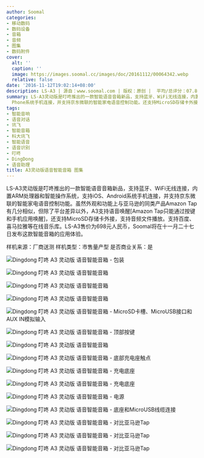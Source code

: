 ```yaml
---
author: Soomal
categories:
- 移动数码
- 数码设备
- 音箱
- 音频
- 图集
- 数码附件
cover:
  alt: ''
  caption: ''
  image: https://images.soomal.cc/images/doc/20161112/00064342.webp
  relative: false
date: '2016-11-12T19:02:14+08:00'
description: LS-A3 | 源自：www.soomal.com | 版权：原创 |  平均/总评分：07.80/39
summary: LS-A3灵动版是叮咚推出的一款智能语音音箱新品，支持蓝牙、WiFi无线连接，内置ARM处理器和智能操作系统，支持iOS、Android和Windows
  Phone系统手机连接，并支持京东微联的智能家电语音控制功能。还支持MicroSD存储卡外接，支持音频文件播放。支持百度、喜马拉雅等在线音乐库。
tags:
- 智能音响
- 语音对话
- 讯飞
- 智能音箱
- 科大讯飞
- 智能语音
- 语音识别
- 叮咚
- DingDong
- 语音助理
title: A3灵动版语音智能音箱 图集
---
```


LS-A3灵动版是叮咚推出的一款智能语音音箱新品，支持蓝牙、WiFi无线连接，内置ARM处理器和智能操作系统，支持iOS、Android系统手机连接，并支持京东微联的智能家电语音控制功能。虽然外观和功能上与亚马逊的同类产品Amazon Tap有几分相似，但除了平台差异以外，A3支持语音唤醒[Amazon Tap只能通过按键和手机应用唤醒]，还支持MicroSD存储卡外接，支持音频文件播放。支持百度、喜马拉雅等在线音乐库。LS-A3售价为698元人民币，Soomal将在十一月二十七日发布这款智能音箱的应用体验。



样机来源：厂商送测
样机类型：市售量产型
是否商业关系：是



![Dingdong 叮咚 A3 灵动版 语音智能音箱 - 包装](https://images.soomal.cc/images/doc/20161112/00064327.webp)



![Dingdong 叮咚 A3 灵动版 语音智能音箱](https://images.soomal.cc/images/doc/20161112/00064328.webp)



![Dingdong 叮咚 A3 灵动版 语音智能音箱](https://images.soomal.cc/images/doc/20161112/00064329.webp)



![Dingdong 叮咚 A3 灵动版 语音智能音箱](https://images.soomal.cc/images/doc/20161112/00064330.webp)



![Dingdong 叮咚 A3 灵动版 语音智能音箱 - MicroSD卡槽、MicroUSB接口和AUX IN模拟输入](https://images.soomal.cc/images/doc/20161112/00064331.webp)



![Dingdong 叮咚 A3 灵动版 语音智能音箱 - 顶部按键](https://images.soomal.cc/images/doc/20161112/00064332.webp)



![Dingdong 叮咚 A3 灵动版 语音智能音箱](https://images.soomal.cc/images/doc/20161112/00064333.webp)



![Dingdong 叮咚 A3 灵动版 语音智能音箱 - 底部充电座触点](https://images.soomal.cc/images/doc/20161112/00064334.webp)



![Dingdong 叮咚 A3 灵动版 语音智能音箱 - 充电底座](https://images.soomal.cc/images/doc/20161112/00064335.webp)



![Dingdong 叮咚 A3 灵动版 语音智能音箱 - 充电底座](https://images.soomal.cc/images/doc/20161112/00064336.webp)



![Dingdong 叮咚 A3 灵动版 语音智能音箱 - 电源](https://images.soomal.cc/images/doc/20161112/00064337.webp)



![Dingdong 叮咚 A3 灵动版 语音智能音箱 - 底座和MicroUSB线缆连接](https://images.soomal.cc/images/doc/20161112/00064338.webp)



![Dingdong 叮咚 A3 灵动版 语音智能音箱 - 对比亚马逊Tap](https://images.soomal.cc/images/doc/20161112/00064339.webp)



![Dingdong 叮咚 A3 灵动版 语音智能音箱 - 对比亚马逊Tap](https://images.soomal.cc/images/doc/20161112/00064340.webp)



![Dingdong 叮咚 A3 灵动版 语音智能音箱 - 对比亚马逊Tap](https://images.soomal.cc/images/doc/20161112/00064341.webp)